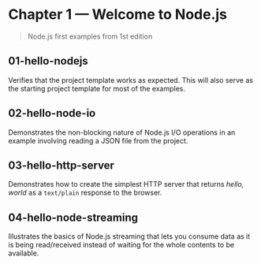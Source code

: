 # Chapter 1 &mdash; Welcome to Node.js
> Node.js first examples from 1st edition

## 01-hello-nodejs
Verifies that the project template works as expected. This will also serve as the starting project template for most of the examples.

## 02-hello-node-io
Demonstrates the non-blocking nature of Node.js I/O operations in an example involving reading a JSON file from the project.

## 03-hello-http-server
Demonstrates how to create the simplest HTTP server that returns *hello, world* as a `text/plain` response to the browser.

## 04-hello-node-streaming
Illustrates the basics of Node.js streaming that lets you consume data as it is being read/received instead of waiting for the whole contents to be available.
